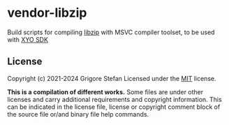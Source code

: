 # vendor-libzip
Build scripts for compiling [libzip](https://github.com/nih-at/libzip) with MSVC compiler toolset, to be used with [XYO SDK](https://github.com/g-stefan/xyo-sdk)

## License

Copyright (c) 2021-2024 Grigore Stefan
Licensed under the [MIT](LICENSE) license.

**This is a compilation of different works.**
Some files are under other licenses and carry additional requirements and copyright information.
This can be indicated in the license file, license or copyright comment block of the source file or/and binary file help commands.

